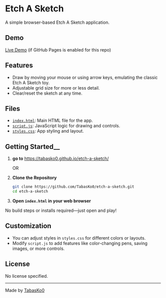 # Etch A Sketch

A simple browser-based Etch A Sketch application.

## Demo

[Live Demo](https://github.com/TabasKo0/etch-a-sketch) (if GitHub Pages is enabled for this repo)

## Features

- Draw by moving your mouse or using arrow keys, emulating the classic Etch A Sketch toy.
- Adjustable grid size for more or less detail.
- Clear/reset the sketch at any time.

## Files

- [`index.html`](index.html): Main HTML file for the app.
- [`script.js`](script.js): JavaScript logic for drawing and controls.
- [`styles.css`](styles.css): App styling and layout.

## Getting Started__
1. **go to**
   https://tabasko0.github.io/etch-a-sketch/

   OR

1. **Clone the Repository**
   ```bash
   git clone https://github.com/TabasKo0/etch-a-sketch.git
   cd etch-a-sketch
   ```

2. **Open `index.html` in your web browser**

No build steps or installs required—just open and play!

## Customization

- You can adjust styles in `styles.css` for different colors or layouts.
- Modify `script.js` to add features like color-changing pens, saving images, or more controls.

## License

No license specified.

---

Made by [TabasKo0](https://github.com/TabasKo0)
